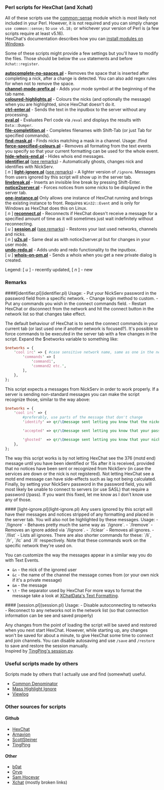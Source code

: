 ### Perl scripts for HexChat (and Xchat)
All of these scripts use the [common::sense](https://metacpan.org/module/common::sense) module which is most likely not included in your Perl. However, it is not required and you can simply change `use common::sense;` to `use v5.18;` or whichever your version of Perl is (a few scripts require at least v5.16).  
HexChat's documentation describes how you can [install modules on Windows](https://hexchat.readthedocs.org/en/latest/perl_modules.html).

Some of these scripts might provide a few settings but you'll have to modify the files. Those should be below the `use` statements and before `Xchat::register`.

**[autocomplete-no-spaces.pl](autocomplete-no-spaces.pl)** - Removes the space that is inserted after completing a nick, after a change is detected. You can also add regex rules for when not to remove the space.  
**[channel-mode-prefix.pl](channel-mode-prefix.pl)** - Adds your mode symbol at the beginning of the tab name.  
**[coloured-highlights.pl](coloured-highlights.pl)** - Colours the nicks (and optionally the message) when you are highlighted, since HexChat doesn't do it.  
**[ctrl-enter.pl](ctrl-enter.pl)** - Sends the text in the inputbox to the server without any processing.  
**[eval.pl](eval.pl)** - Evaluates Perl code via `/eval` and displays the results with `Data::Dumper`.  
**[file-completition.pl](file-completition.pl)** - Completes filenames with Shift-Tab (or just Tab for specified commands).  
**[find-mask.pl](find-mask.pl)** - Finds nicks matching a mask in a channel. Usage: /find <mask>  
**[force-specified-colours.pl](force-specified-colours.pl)** - Removes all formating from the text events you specify so that your current formatting can be used for the whole event.  
**[hide-whois-end.pl](hide-whois-end.pl)** - Hides whois end messages.  
**[identifier.pl](identifier.pl)** ([see remarks](#identifier)) - Automatically ghosts, changes nick and identifies with NickServ.  
[ *n* ] **[light-ignore.pl](light-ignore.pl)** ([see remarks](#lignore)) - A lighter version of `/ignore`. Messages from users ignored by this script will show up in the server tab.  
**[linebreak.pl](linebreak.pl)** - Inserts an invisible line break by pressing Shift-Enter.  
**[notice2server.pl](notice2server.pl)** - Forces notices from some nicks to be displayed in the server tab.  
**[one-instance.pl](one-instance.pl)** Only allows one instance of HexChat running and brings the existing instance to front. Requires `Win32::Event` and is only for Windows as HexChat does this on Linux.  
[ *n* ] **[reconnect.pl](reconnect.pl)** - Reconnects if HexChat doesn't receive a message for a specified amount of time as it will sometimes just wait indefinitely without reconnecting.  
[ *u* ] **[session.pl](session.pl)** ([see remarks](#session)) - Restores your last used networks, channels and nicks.  
[ *n* ] **[u2s.pl](u2s.pl)** - Same deal as with notice2server.pl but for changes in your user mode.  
**[undo-redo.pl](undo-redo.pl)** - Adds undo and redo functionality to the inputbox.  
[ *u* ] **[whois-on-pm.pl](whois-on-pm.pl)** - Sends a whois when you get a new private dialog is created.

Legend: [ *u* ] - recently updated, [ *n* ] - new


### Remarks

<a name="identifier" />
####[identifier.pl](identifier.pl)
Usage:
- Put your NickServ password in the password field from a specific network.
- Change login method to custom.
- Put any commands you wish in the connect commands field.
- Restart HexChat or disconnect from the network and hit the connect button in the network list so that changes take effect.

The default behaviour of HexChat is to send the connect commands in your current tab (or last used one if another network is focused?). It's possible to force commands to be executed in the server tab with a few changes in the script. Expand the $networks variable to something like:

```perl
$networks = {
	'cool irc' => { #case sensitive network name, same as one in the network list
		'commands' => [
			'command1',
			'command2 etc.',
		],
	},
};
```

This script expects a messages from NickServ in order to work properly. If a server is sending non-standard messages you can make the script recognize those, similar to the way above:

```perl
$networks = {
	'cool irc' => {
		#preferably, use parts of the message that don't change
		'identify' => qr/\Qmessage sent letting you know that the nickname you're using is registered\E/,

		'accepted' => qr/\Qmessage sent letting you know that your password has been accepted and that you're identified\E/,

		'ghosted'  => qr/\Qmessage sent letting you know that your nick has been ghosted\E/,
	},
};
```
The way this script works is by not letting HexChat see the 376 (motd end) message until you have been identified or 15s after it is received, provided that no notices have been sent or recognized from NickServ (in case the services are down or the nick is not registered). Not letting HexChat see a motd end message can have side-effects such as lag not being calculated.  
Finally, by setting your NickServ password in the password field, you will most likely be unable to connect to servers (or use SASL) that require a password (/pass). If you want this fixed, let me know as I don't know use any of those.

<a name="lignore" />
#### [light-ignore.pl](light-ignore.pl)
Any users ignored by this script will have their messages and notices stripped of any formatting and placed in the server tab. You will also not be highlighted by these messages.  
Usage:
- `/lignore` - Behaves pretty much the same way as `/ignore`.
- `/lremove` - Removes an ignore added via `/lignore`.
- `/lclear` - Removes all ignores.
- `/llist` - Lists all ignores.
There are also shorter commands for these: `/li`, `/lr`, `/lc` and `/ll` respectively. Note that these commands work on the specific network they're used on.

You can customize the way the messages appear in a similar way you do with Text Events.
- `&n` - the nick of the ignored user
- `&c` - the name of the channel the message comes from (or your own nick if it's a private message)
- `&m` - the message
- `\t` - the separator used by HexChat
For more ways to format the message take a look at [XChatData's Text Formatting](http://xchatdata.net/Scripting/TextFormatting).

<a name="session" />
#### [session.pl](session.pl)
Usage:
- Disable autoconnecting to networks
- Reconnect to any networks not in the network list (so that connection information can be see and saved properly)

Any changes from the point of loading the script will be saved and restored when you next start HexChat. However, while starting up, any changes won't be saved for about a minute, to give HexChat some time to connect and join channels. You can disable autosaving and use `/save` and `/restore` to save and restore the session manually.  
Inspired by [TingPing's session.py](https://github.com/TingPing/plugins/blob/master/HexChat/session.py).

### Useful scripts made by others
Scripts made by others that I actually use and find (somewhat) useful.

- [Common Denominator](https://github.com/tobiassjosten/xchat-common-denominator)
- [Mass Highlight Ignore](http://orvp.net/xchat/masshighlightignore/)
- [Viewlog](http://lwsitu.com/xchat/viewlog.pl)

### Other sources for scripts
#### Github
- [HexChat](https://github.com/hexchat/hexchat-addons)
- [Arnavion](https://github.com/Arnavion/random/tree/master/hexchat)
- [ScottSteiner](https://github.com/ScottSteiner/xchat-scripts)
- [TingPing](https://github.com/TingPing/plugins/tree/master/HexChat)

#### Other
- [b0at](http://b0at.tx0.org/xchat/addons/addons.html)
- [Orvp](http://orvp.net/xchat.php)
- [Sam Hocevar](http://lwsitu.com/xchat/)
- [Xchat](http://xchat.org/cgi-bin/disp.pl) (mostly broken links)